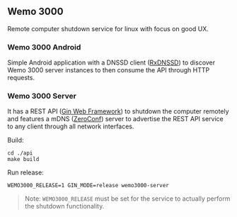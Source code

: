 ## Wemo 3000

Remote computer shutdown service for linux with focus on good UX.

### Wemo 3000 Android

Simple Android application with a DNSSD client ([RxDNSSD](https://github.com/andriydruk/RxDNSSD)) to discover Wemo 3000 server instances to then consume the API through HTTP requests.

### Wemo 3000 Server

It has a REST API ([Gin Web Framework](https://github.com/gin-gonic/gin)) to shutdown the computer remotely and features a mDNS ([ZeroConf](https://github.com/grandcat/zeroconf)) server to advertise the REST API service to any client through all network interfaces.

Build:

```
cd ./api
make build
```

Run release:

```
WEMO3000_RELEASE=1 GIN_MODE=release wemo3000-server
```

> Note: `WEMO3000_RELEASE` must be set for the service to actually perform the shutdown functionality.
